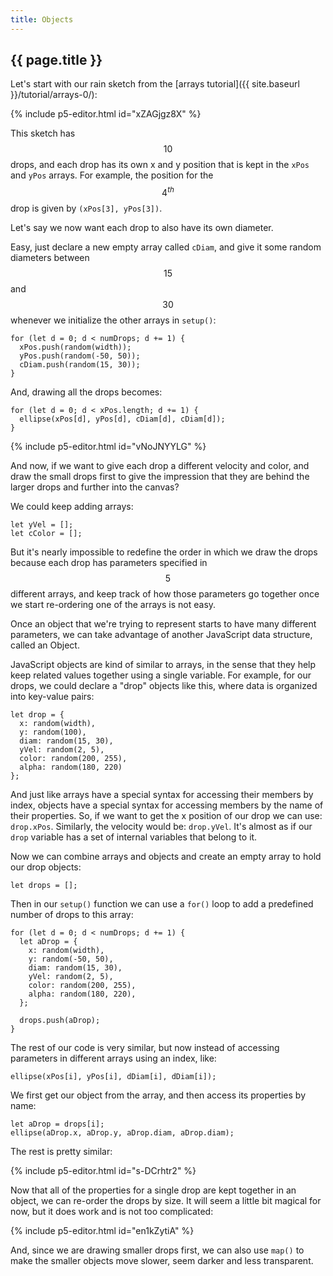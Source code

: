 ```yaml
---
title: Objects
---
```


<h2 class="week-title">{{ page.title }}</h2>

Let's start with our rain sketch from the [arrays tutorial]({{ site.baseurl }}/tutorial/arrays-0/):

{% include p5-editor.html id="xZAGjgz8X" %}

This sketch has $$10$$ drops, and each drop has its own x and y position that is kept in the ```xPos``` and ```yPos``` arrays. For example, the position for the $$4^{th}$$ drop is given by ```(xPos[3], yPos[3])```.

Let's say we now want each drop to also have its own diameter.

Easy, just declare a new empty array called ```cDiam```, and give it some random diameters between $$15$$ and $$30$$ whenever we initialize the other arrays in ```setup()```:
```
for (let d = 0; d < numDrops; d += 1) {
  xPos.push(random(width));
  yPos.push(random(-50, 50));
  cDiam.push(random(15, 30));
}
```

And, drawing all the drops becomes:
```
for (let d = 0; d < xPos.length; d += 1) {
  ellipse(xPos[d], yPos[d], cDiam[d], cDiam[d]);
}
```

{% include p5-editor.html id="vNoJNYYLG" %}

And now, if we want to give each drop a different velocity and color, and draw the small drops first to give the impression that they are behind the larger drops and further into the canvas?

We could keep adding arrays:
```
let yVel = [];
let cColor = [];
```

But it's nearly impossible to redefine the order in which we draw the drops because each drop has parameters specified in $$5$$ different arrays, and keep track of how those parameters go together once we start re-ordering one of the arrays is not easy.

Once an object that we're trying to represent starts to have many different parameters, we can take advantage of another JavaScript data structure, called an Object.

JavaScript objects are kind of similar to arrays, in the sense that they help keep related values together using a single variable. For example, for our drops, we could declare a "drop" objects like this, where data is organized into key-value pairs:
```
let drop = {
  x: random(width),
  y: random(100),
  diam: random(15, 30),
  yVel: random(2, 5),
  color: random(200, 255),
  alpha: random(180, 220)
};
```

And just like arrays have a special syntax for accessing their members by index, objects have a special syntax for accessing members by the name of their properties. So, if we want to get the x position of our drop we can use: ```drop.xPos```. Similarly, the velocity would be: ```drop.yVel```. It's almost as if our ```drop``` variable has a set of internal variables that belong to it.

Now we can combine arrays and objects and create an empty array to hold our drop objects:
```
let drops = [];
```

Then in our ```setup()``` function we can use a ```for()``` loop to add a predefined number of drops to this array:
```
for (let d = 0; d < numDrops; d += 1) {
  let aDrop = {
    x: random(width),
    y: random(-50, 50),
    diam: random(15, 30),
    yVel: random(2, 5),
    color: random(200, 255),
    alpha: random(180, 220),
  };

  drops.push(aDrop);
}
```

The rest of our code is very similar, but now instead of accessing parameters in different arrays using an index, like:
```
ellipse(xPos[i], yPos[i], dDiam[i], dDiam[i]);
```

We first get our object from the array, and then access its properties by name:
```
let aDrop = drops[i];
ellipse(aDrop.x, aDrop.y, aDrop.diam, aDrop.diam);
```

The rest is pretty similar:

{% include p5-editor.html id="s-DCrhtr2" %}

Now that all of the properties for a single drop are kept together in an object, we can re-order the drops by size. It will seem a little bit magical for now, but it does work and is not too complicated:

{% include p5-editor.html id="en1kZytiA" %}

And, since we are drawing smaller drops first, we can also use ```map()``` to make the smaller objects move slower, seem darker and less transparent.
